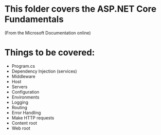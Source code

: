 # This folder covers the ASP.NET Core Fundamentals
(From the Microsoft Documentation online)

# Things to be covered:
- Program.cs
- Dependency Injection (services)
- Middleware
- Host
- Servers 
- Configuration
- Environments
- Logging
- Routing
- Error Handling
- Make HTTP requests
- Content root
- Web root
